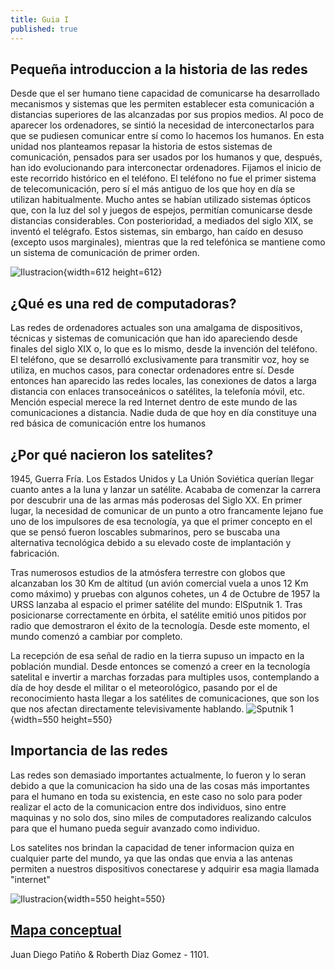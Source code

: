 ```yaml
---
title: Guia I
published: true
---
```


## Pequeña introduccion a la historia de las redes
Desde que el ser humano tiene capacidad de comunicarse ha desarrollado mecanismos y sistemas que les permiten establecer esta comunicación a distancias superiores de las alcanzadas por sus
propios medios.
Al poco de aparecer los ordenadores, se sintió la necesidad de interconectarlos para que se pudiesen comunicar entre sí como lo hacemos los humanos.
En esta unidad nos planteamos repasar la historia de estos sistemas
de comunicación, pensados para ser usados por los humanos y que,
después, han ido evolucionando para interconectar ordenadores.
Fijamos el inicio de este recorrido histórico en el teléfono. El teléfono
no fue el primer sistema de telecomunicación, pero sí el más antiguo
de los que hoy en día se utilizan habitualmente. Mucho antes se habían utilizado sistemas ópticos que, con la luz del sol y juegos de espejos, permitían comunicarse desde distancias considerables. Con
posterioridad, a mediados del siglo XIX, se inventó el telégrafo. Estos
sistemas, sin embargo, han caído en desuso (excepto usos marginales), mientras que la red telefónica se mantiene como un sistema de
comunicación de primer orden.

![Ilustracion](https://media.istockphoto.com/vectors/smart-phone-social-network-drawing-vector-id466545437?s=612x612){width=612 height=612}

## ¿Qué es una red de computadoras?
Las redes de ordenadores actuales son una amalgama de dispositivos,
técnicas y sistemas de comunicación que han ido apareciendo desde finales del siglo XIX o, lo que es lo mismo, desde la invención del teléfono.
El teléfono, que se desarrolló exclusivamente para transmitir voz, hoy se
utiliza, en muchos casos, para conectar ordenadores entre sí. Desde entonces han aparecido las redes locales, las conexiones de datos a larga
distancia con enlaces transoceánicos o satélites, la telefonía móvil, etc.
Mención especial merece la red Internet dentro de este mundo de las comunicaciones a distancia. Nadie duda de que hoy en día constituye una
red básica de comunicación entre los humanos

## ¿Por qué nacieron los satelites?
1945, Guerra Fría. Los Estados Unidos y La Unión Soviética querían llegar cuanto antes a la luna y lanzar un satélite. Acababa de comenzar la carrera por descubrir una de las armas más poderosas del Siglo XX. En primer lugar, la necesidad de comunicar de un punto a otro francamente lejano fue uno de los impulsores de esa tecnología, ya que el primer concepto en el que se pensó fueron loscables submarinos, pero se buscaba una alternativa tecnológica debido a su elevado coste de implantación y fabricación.

Tras numerosos estudios de la atmósfera terrestre con globos que alcanzaban los 30 Km de altitud (un avión comercial vuela a unos 12 Km como máximo) y pruebas con algunos cohetes, un 4 de Octubre de 1957 la URSS lanzaba al espacio el primer satélite del mundo: ElSputnik 1. Tras posicionarse correctamente en órbita, el satélite emitió unos pitidos por radio que demostraron el éxito de la tecnología. Desde este momento, el mundo comenzó a cambiar por completo.

La recepción de esa señal de radio en la tierra supuso un impacto en la población mundial. Desde entonces se comenzó a creer en la tecnología satelital e invertir a marchas forzadas para multiples usos, contemplando a día de hoy desde el militar o el meteorológico, pasando por el de reconocimiento hasta llegar a los satélites de comunicaciones, que son los que nos afectan directamente televisivamente hablando.
![Sputnik 1](https://www.google.com/url?sa=i&url=https%3A%2F%2Fwww.elespanol.com%2Fel-cultural%2Fciencia%2Fentre_2_aguas%2F20171006%2Fsputnik-satelite-pionero%2F252226170_0.html&psig=AOvVaw0ne8-SfymchVPkX6RfghsC&ust=1647577650832000&source=images&cd=vfe&ved=0CAgQjRxqFwoTCLjjp5inzPYCFQAAAAAdAAAAABAD){width=550 height=550}

## Importancia de las redes
Las redes son demasiado importantes actualmente, lo fueron y lo seran debido a que la comunicacion ha sido una de las cosas más importantes para el humano en toda su
existencia, en este caso no solo para poder realizar el acto de la comunicacion entre dos individuos, sino entre maquinas y no solo dos, sino miles de computadores realizando
calculos para que el humano pueda seguir avanzado como individuo.

Los satelites nos brindan la capacidad de tener informacion quiza en cualquier parte del mundo, ya que las ondas que envia a las antenas permiten a nuestros dispositivos
conectarese y adquirir esa magia llamada "internet"

![Ilustracion](https://www.google.com/url?sa=i&url=https%3A%2F%2Fwww.microsiervos.com%2Farchivo%2Fespacio%2Fgraficoresumen-satelites-orbita-alrededor-tierra.html&psig=AOvVaw13nni4etk_nDcnPHFcLQKg&ust=1647578786016000&source=images&cd=vfe&ved=2ahUKEwjlm8Gzq8z2AhV8cjABHWbcB0MQjRx6BAgAEAk){width=550 height=550}

[Mapa conceptual](https://lucid.app/lucidchart/7386e6cd-2875-4134-8ab2-f2bed179c133/edit?invitationId=inv_7249779f-d99b-4a7b-951e-d86b01e7e398)
---
Juan Diego Patiño & Roberth Diaz Gomez  - 1101.
